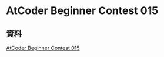 # AtCoder Beginner Contest 015

## 資料

[AtCoder Beginner Contest 015](https://atcoder.jp/contests/abc015)
